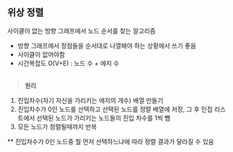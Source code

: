 ## 위상 정렬
사이클이 없는 방향 그래프에서 노드 순서를 찾는 알고리즘 
+ 방향 그래프에서 정점들을 순서대로 나열해야 하는 상황에서 쓰기 좋음 
+ 사이클이 없어야함
+ 시간복잡도 O(V+E) : 노드 수 + 에지 수<br><br>

> **원리**
1. 진입차수(자기 자신을 가리키는 에지의 개수) 배열 만들기
2. 진입차수가 0인 노드를 선택하고 선택된 노드를 정렬 배열에 저장, 그 후 인접 리스트에서 선택된 노드가 가리키는 노드들의 진입 차수를 1씩 뺌
3. 모든 노드가 정렬될때까지 반복
   
** 진입차수가 0인 노드중 뭘 먼저 선택하느냐에 따라 정렬 결과가 달라질 수 있음 